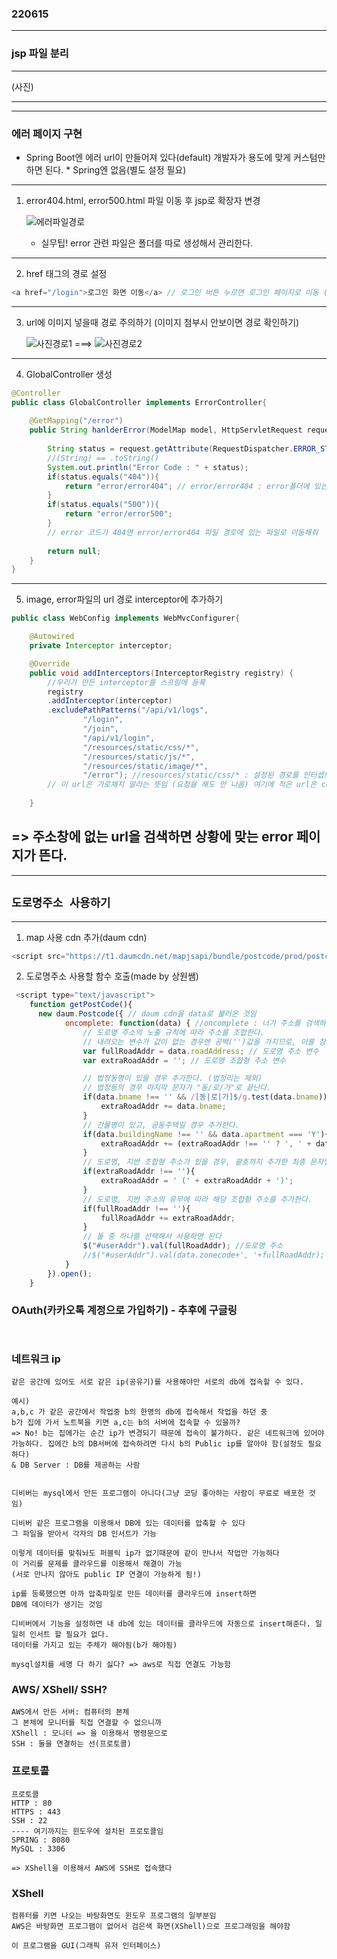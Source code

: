 ### 220615
---

### jsp 파일 분리
---
(사진)


---
---
### 에러 페이지 구현
- Spring Boot엔 에러 url이 만들어져 있다(default) 개발자가 용도에 맞게 커스텀만 하면 된다. * Spring엔 없음(별도 설정 필요)
---

1. error404.html, error500.html 파일 이동 후 jsp로 확장자 변경

    ![에러파일경로](https://user-images.githubusercontent.com/96815399/173742038-607bbd66-63d8-4e63-8884-97a513685807.PNG)

    * 실무팁! error 관련 파일은 폴더를 따로 생성해서 관리한다.
 ---   

2. href 태그의 경로 설정
```java
<a href="/login">로그인 화면 이동</a> // 로그인 버튼 누르면 로그인 페이지로 이동 (이동 페이지 경로 설정)
```
---
3. url에 이미지 넣을때 경로 주의하기 (이미지 첨부시 안보이면 경로 확인하기)

    ![사진경로1](https://user-images.githubusercontent.com/96815399/173741264-10b1e03a-ea66-4bf5-bf0d-ba0f0557e7b9.PNG) ===> ![사진경로2](https://user-images.githubusercontent.com/96815399/173741649-846d0d93-196f-4144-93b4-423e5b3bb6c8.PNG)

---

4. GlobalController 생성
```java
@Controller
public class GlobalController implements ErrorController{
	
	@GetMapping("/error")
	public String hanlderError(ModelMap model, HttpServletRequest request) { //HttpServletRequest : 톰캣으로 요청 오는 것
		
		String status = request.getAttribute(RequestDispatcher.ERROR_STATUS_CODE).toString(); // 에러코드(400, 404, 500...)를 status 변수로 받는 것
		//(String) == .toString()
		System.out.println("Error Code : " + status);
		if(status.equals("404")){
			return "error/error404"; // error/error404 : error폴더에 있는 error404 jsp파일  
		}
		if(status.equals("500")){
			return "error/error500";
		}
        // error 코드가 404면 error/error404 파일 경로에 있는 파일로 이동해줘
		
		return null;
	}
}
```
---
5. image, error파일의 url 경로 interceptor에 추가하기
```java
public class WebConfig implements WebMvcConfigurer{

	@Autowired
	private Interceptor interceptor;

	@Override
	public void addInterceptors(InterceptorRegistry registry) {
		//우리가 만든 interceptor를 스프링에 등록
		registry
		.addInterceptor(interceptor)
		.excludePathPatterns("/api/v1/logs",
				"/login",
				"/join",
				"/api/v1/login",
				"/resources/static/css/*",
				"/resources/static/js/*",
				"/resources/static/image/*",
				"/error"); //resources/static/css/* : 설정된 경로를 인터셉트
		// 이 url은 가로채지 말라는 뜻임 (요청을 해도 안 나옴) 여기에 적은 url은 console에 찍어도 ip,url,Method가 안나옴 (인터셉트 당함)
	
	}
```

=> 주소창에 없는 url을 검색하면 상황에 맞는 error 페이지가 뜬다.
---
---


## `도로명주소 사용하기`
---
1. map 사용 cdn 추가(daum cdn) 
```js
<script src="https://t1.daumcdn.net/mapjsapi/bundle/postcode/prod/postcode.v2.js"></script>
```
2. 도로명주소 사용할 함수 호출(made by 상원쌤)
```js
 <script type="text/javascript">
    function getPostCode(){
  	  new daum.Postcode({ // daum cdn을 data로 불러온 것임
            oncomplete: function(data) { //oncomplete : 너가 주소를 검색하고 enter했다면
                // 도로명 주소의 노출 규칙에 따라 주소를 조합한다.
                // 내려오는 변수가 값이 없는 경우엔 공백('')값을 가지므로, 이를 참고하여 분기 한다.
                var fullRoadAddr = data.roadAddress; // 도로명 주소 변수
                var extraRoadAddr = ''; // 도로명 조합형 주소 변수

                // 법정동명이 있을 경우 추가한다. (법정리는 제외)
                // 법정동의 경우 마지막 문자가 "동/로/가"로 끝난다.
                if(data.bname !== '' && /[동|로|가]$/g.test(data.bname)){
                    extraRoadAddr += data.bname;
                }
                // 건물명이 있고, 공동주택일 경우 추가한다.
                if(data.buildingName !== '' && data.apartment === 'Y'){
                    extraRoadAddr += (extraRoadAddr !== '' ? ', ' + data.buildingName : data.buildingName);
                }
                // 도로명, 지번 조합형 주소가 있을 경우, 괄호까지 추가한 최종 문자열을 만든다.
                if(extraRoadAddr !== ''){
                    extraRoadAddr = ' (' + extraRoadAddr + ')';
                }
                // 도로명, 지번 주소의 유무에 따라 해당 조합형 주소를 추가한다.
                if(fullRoadAddr !== ''){
                    fullRoadAddr += extraRoadAddr;
                }
                // 둘 중 하나를 선택해서 사용하면 된다
                $("#userAddr").val(fullRoadAddr); //도로명 주소
                //$("#userAddr").val(data.zonecode+', '+fullRoadAddr);  //우편번호 + 도로명 주소 
            }
        }).open();
    }
```

### OAuth(카카오톡 계정으로 가입하기) - 추후에 구글링
```


```


### 네트워크 ip
```
같은 공간에 있어도 서로 같은 ip(공유기)를 사용해야만 서로의 db에 접속할 수 있다. 

예시)
a,b,c 가 같은 공간에서 작업중 b의 한명의 db에 접속해서 작업을 하던 중 
b가 집에 가서 노트북을 키면 a,c는 b의 서버에 접속할 수 있을까?
=> No! b는 집에가는 순간 ip가 변경되기 때문에 접속이 불가하다. 같은 네트워크에 있어야 가능하다. 집에간 b의 DB서버에 접속하려면 다시 b의 Public ip를 알아야 함(설정도 필요하다)
& DB Server : DB를 제공하는 사람


디비버는 mysql에서 만든 프로그램이 아니다(그냥 코딩 좋아하는 사람이 무료로 배포한 것임)

디비버 같은 프로그램을 이용해서 DB에 있는 데이터를 압축할 수 있다
그 파일을 받아서 각자의 DB 인서트가 가능

이렇게 데이터를 맞춰놔도 퍼블릭 ip가 없기때문에 같이 만나서 작업만 가능하다
이 거리를 문제를 클라우드를 이용해서 해결이 가능
(서로 만나지 않아도 public IP 연결이 가능하게 됨!)

ip를 등록했으면 아까 압축파일로 만든 데이터를 클라우드에 insert하면 
DB에 데이터가 생기는 것임

디비버에서 기능을 설정하면 내 db에 있는 데이터를 클라우드에 자동으로 insert해준다. 일일히 인서트 할 필요가 없다.
데이터를 가지고 있는 주체가 해야됨(b가 해야됨)

mysql설치를 세명 다 하기 싫다? => aws로 직접 연결도 가능함             

```


### AWS/ XShell/ SSH?
```
AWS에서 만든 서버: 컴퓨터의 본체
그 본체에 모니터를 직접 연결할 수 없으니까 
XShell : 모니터 => 을 이용해서 명령문으로 
SSH : 둘을 연결하는 선(프로토콜)
```

### 프로토콜
```
프로토콜 
HTTP : 80
HTTPS : 443
SSH : 22
---- 여기까지는 윈도우에 설치된 프로토콜임
SPRING : 8080
MySQL : 3306

=> XShell을 이용해서 AWS에 SSH로 접속했다
```

### XShell
```
컴퓨터를 키면 나오는 바탕화면도 윈도우 프로그램의 일부분임
AWS은 바탕화면 프로그램이 없어서 검은색 화면(XShell)으로 프로그래밍을 해야함

이 프로그램을 GUI(그래픽 유저 인터페이스)
```
